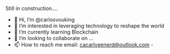 Still in construction....

- 👋 Hi, I’m @carlosvouking
- 👀 I’m interested in leveraging technology to reshape the world
- 🌱 I’m currently learning Blockchain
- 💞️ I’m looking to collaborate on ...
- 📫 How to reach me email: cacarlveenerd@outlook.com - 

<!---
carlosvouking/carlosvouking is a ✨ special ✨ repository because its `README.md` (this file) appears on your GitHub profile.
You can click the Preview link to take a look at your changes.
--->
